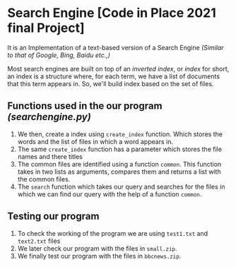 # Search Engine [Code in Place 2021 final Project]
It is an Implementation of a text-based version of a Search Engine *(Similar to that of Google, Bing, Baidu etc.,)*

Most search engines are built on top of an *inverted index*, or *index* for short, an index is a structure where, for each term, we have a list of documents that this term appears in.
So, we'll build index based on the set of files.

## Functions used in the our program *(searchengine.py)* 
 1. We then, create a index using `create_index` function. Which stores the words and the list of files in which a word appears in.
 2. The same `create_index` function has a parameter which stores the file names and there titles
 3. The common files are identified using a function `common`. This function takes in two lists as arguments, compares them and returns a list with the common files.
 4. The `search` function which takes our query and searches for the files in which we can find our query with the help of a function `common`.
 
## Testing our program
  1. To check the working of the program we are using `test1.txt` and `text2.txt` files
  2. We later check our program with the files in `small.zip`.
  3. We finally test our program with the files in `bbcnews.zip`.


